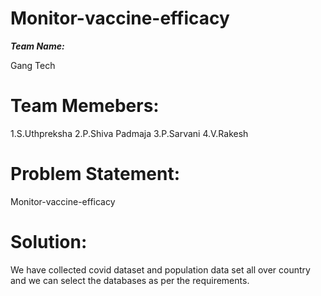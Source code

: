 # Monitor-vaccine-efficacy

***Team Name:***

Gang Tech

# Team Memebers:
  1.S.Uthpreksha
  2.P.Shiva Padmaja
  3.P.Sarvani
  4.V.Rakesh

# Problem Statement:
Monitor-vaccine-efficacy

# Solution:
We have collected covid dataset and population data set all over country and we can select the databases as per the requirements.


